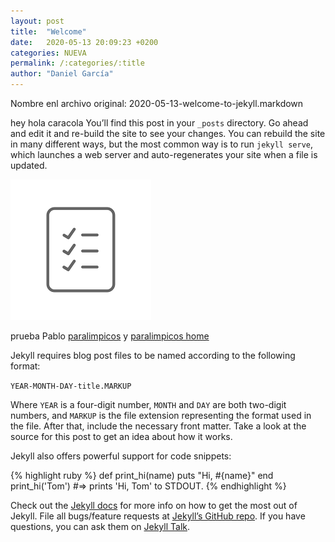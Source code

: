 ```yaml
---
layout: post
title:  "Welcome"
date:   2020-05-13 20:09:23 +0200
categories: NUEVA
permalink: /:categories/:title
author: "Daniel García"
---
```

Nombre enl archivo original: 2020-05-13-welcome-to-jekyll.markdown

<!--iframe width="560" height="315" src="https://www.youtube.com/embed/VFEztpjxEfM" frameborder="0" allow="accelerometer; autoplay; encrypted-media; gyroscope; picture-in-picture" allowfullscreen></iframe-->

hey hola caracola You’ll find this post in your `_posts` directory. Go ahead and edit it and re-build the site to see your changes. You can rebuild the site in many different ways, but the most common way is to run `jekyll serve`, which launches a web server and auto-regenerates your site when a file is updated.

![Tux, the Linux mascot](../images/descarga.png)

prueba Pablo [paralimpicos][paralimpicos] y [paralimpicos home][paralimpicos-home]

Jekyll requires blog post files to be named according to the following format:

`YEAR-MONTH-DAY-title.MARKUP`

Where `YEAR` is a four-digit number, `MONTH` and `DAY` are both two-digit numbers, and `MARKUP` is the file extension representing the format used in the file. After that, include the necessary front matter. Take a look at the source for this post to get an idea about how it works.

Jekyll also offers powerful support for code snippets:

{% highlight ruby %}
def print_hi(name)
  puts "Hi, #{name}"
end
print_hi('Tom')
#=> prints 'Hi, Tom' to STDOUT.
{% endhighlight %}

Check out the [Jekyll docs][jekyll-docs] for more info on how to get the most out of Jekyll. File all bugs/feature requests at [Jekyll’s GitHub repo][jekyll-gh]. If you have questions, you can ask them on [Jekyll Talk][jekyll-talk].

[jekyll-docs]: https://jekyllrb.com/docs/home
[jekyll-gh]:   https://github.com/jekyll/jekyll
[jekyll-talk]: https://talk.jekyllrb.com/
[paralimpicos]: https://www.paralimpicos.es/deportes-paralimpicos
[paralimpicos-home]: https://www.paralimpicos.es/
